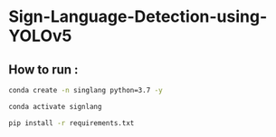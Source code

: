 # Sign-Language-Detection-using-YOLOv5



## How to run :

```bash
conda create -n singlang python=3.7 -y
```

```bash
conda activate signlang
```

```bash
pip install -r requirements.txt
```